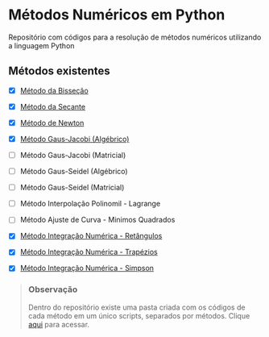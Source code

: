 # Métodos Numéricos em Python

Repositório com códigos para a resolução de métodos numéricos utilizando a linguagem Python

## Métodos existentes

- [x] [Método da Bisseção](https://github.com/BrendowLincoln/metodos_numericos_em_python/tree/main/bissection_method)
- [x] [Método da Secante](https://github.com/BrendowLincoln/metodos_numericos_em_python/tree/main/secant_method)
- [x] [Método de Newton](https://github.com/BrendowLincoln/metodos_numericos_em_python/tree/main/newton_method)
- [x] [Método Gaus-Jacobi (Algébrico)](https://github.com/BrendowLincoln/metodos_numericos_em_python/tree/main/gauss_jacobi_algebric_mehtod) 
- [ ] Método Gaus-Jacobi (Matricial)
- [ ] Método Gaus-Seidel (Algébrico)
- [ ] Método Gaus-Seidel (Matricial)
- [ ] Método Interpolação Polinomil - Lagrange
- [ ] Método Ajuste de Curva - Minimos Quadrados
- [x] [Método Integração Numérica - Retângulos](https://github.com/BrendowLincoln/metodos_numericos_em_python/tree/main/rectangle_method)
- [x] [Método Integração Numérica - Trapézios](https://github.com/BrendowLincoln/metodos_numericos_em_python/tree/main/trapeze_method)
- [x] [Método Integração Numérica - Simpson](https://github.com/BrendowLincoln/metodos_numericos_em_python/tree/main/simpson_method)


> ### Observação
>
> Dentro do repositório existe uma pasta criada com os códigos de cada método em um único scripts, separados por métodos. Clique [aqui](https://github.com/BrendowLincoln/metodos_numericos_em_python/tree/main/full_scripts) para acessar.
